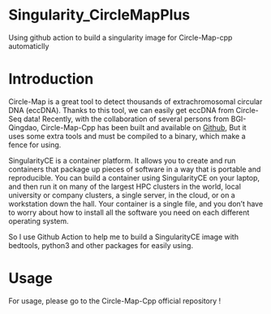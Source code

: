 # Singularity_CircleMapPlus
Using github action to build a singularity image for Circle-Map-cpp automaticlly

# Introduction

Circle-Map is a great tool to detect thousands of extrachromosomal circular DNA (eccDNA). Thanks to this tool, we can easily get eccDNA from Circle-Seq data! Recently, with the collaboration of several persons from BGI-Qingdao, Circle-Map-Cpp has been built and available on [Github](https://github.com/BGI-Qingdao/Circle-Map-cpp), But it uses some extra tools and must be compiled to a binary, which make a fence for using.

SingularityCE is a container platform. It allows you to create and run containers that package up pieces of software in a way that is portable and reproducible. You can build a container using SingularityCE on your laptop, and then run it on many of the largest HPC clusters in the world, local university or company clusters, a single server, in the cloud, or on a workstation down the hall. Your container is a single file, and you don’t have to worry about how to install all the software you need on each different operating system.

So I use Github Action to help me to build a SingularityCE image with bedtools, python3 and other packages for easily using.

# Usage

For usage, please go to the Circle-Map-Cpp official repository !
